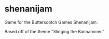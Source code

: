 # shenanijam
Game for the Butterscotch Games Shenanijam.

Based off of the theme "Slinging the Banhammer."
